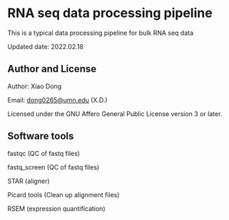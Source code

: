 # RNA seq data processing pipeline
This is a typical data processing pipeline for bulk RNA seq data

Updated date: 2022.02.18

#####
## Author and License

Author: Xiao Dong

Email: dong0265@umn.edu (X.D.)

Licensed under the GNU Affero General Public License version 3 or later.

#####
## Software tools
fastqc (QC of fastq files)

fastq_screen (QC of fastq files)

STAR (aligner)

Picard tools (Clean up alignment files)

RSEM (expression quantification)

